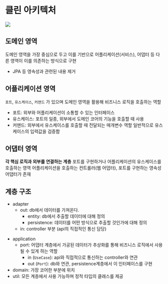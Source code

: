 # 클린 아키텍처

![](Pasted%20image%2020250602102321.png)

## 도메인 영역
도메인 영역을 가장 중심으로 두고 이를 기반으로 어플리케이션(서비스), 어댑터 등 다른 영역이 이를 의존하는 방식으로 구현
* JPA 등 영속성과 관련된 내용 제거

## 어플리케이션 영역
`포트`, `유스케이스`, `커맨드` 가 있으며 도메인 영역을 활용해 비즈니스 로직을 호출하는 역할
- 포트: 외부와 어플리케이션이 소통할 수 있는 인터페이스
- 유스케이스: 포트의 일종, 외부에서 도메인 코어의 기능을 호출할 때 사용
- 커맨드: 외부에서 유스케이스를 호출할 때 전달되는 매개변수 역할
  일반적으로 유스케이스의 입력값을 검증함

## 어댑터 영역
**각 핵심 로직과 외부를 연결하는 계층**
포트를 구현하거나 어플리케이션의 유스케이스를 호출하는 영역
어플리케이션을 호출하는 컨트롤러(웹 어댑터), 포트를 구현하는 영속성 어댑터가 존재

## 계층 구조
* adapter
	- out: db에서 데이터를 가져온다.
		- entity: db에서 추출할 데이터에 대해 정의
		- persistence: 데이터를 어떤 방식으로 추출할 것인가에 대해 정의
	- in: controller 부분 (api의 직접적인 통신 담당)
- application
	- port: 어댑터 계층에서 가공된 데이터가 추상화를 통해 비즈니스 로직에서 사용될 수 있게 하는 역할
		- in (`UseCase`): api와 직접적으로 통신하는 controller와 연관
		- out (`Port`): db와 연관, persistence계층에서 이 인터페이스를 구현
- domain: 가장 코어한 부분에 위치
- util: 모든 계층에서 사용 가능하며 정적 타입의 클래스를 제공